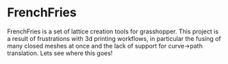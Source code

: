 # FrenchFries
FrenchFries is a set of lattice creation tools for grasshopper.
This project is a result of frustrations with 3d printing workflows, in particular the fusing of many closed meshes at once and the lack of support for curve->path translation.
Lets see where this goes!


